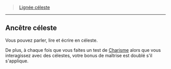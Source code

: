 ﻿---
!GenericItem
Name: Ancêtre céleste
Id: sorcerer_celestial_hd.md#ancêtre-céleste
ParentLink: sorcerer_celestial_hd.md#lignée-céleste
ParentName: Lignée céleste
NameLevel: 2
Attributes:
  Name: Ancêtre céleste
  Markdown: >+
    ## <!--Name-->Ancêtre céleste<!--/Name-->


    Vous pouvez parler, lire et écrire en céleste.


    De plus, à chaque fois que vous faites un test de [Charisme](hd_abilities_charisma.md) alors que vous interagissez avec des célestes, votre bonus de maîtrise est doublé s'il s'applique.

AttributesDictionary: >+
  Name: Ancêtre céleste

  Markdown: >+

    ## <!--Name-->Ancêtre céleste<!--/Name-->





    Vous pouvez parler, lire et écrire en céleste.





    De plus, à chaque fois que vous faites un test de [Charisme](hd_abilities_charisma.md) alors que vous interagissez avec des célestes, votre bonus de maîtrise est doublé s'il s'applique.



---
> [Lignée céleste](hd_sorcerer_celestial.md)

---

## Ancêtre céleste

Vous pouvez parler, lire et écrire en céleste.

De plus, à chaque fois que vous faites un test de [Charisme](hd_abilities_charisma.md) alors que vous interagissez avec des célestes, votre bonus de maîtrise est doublé s'il s'applique.

